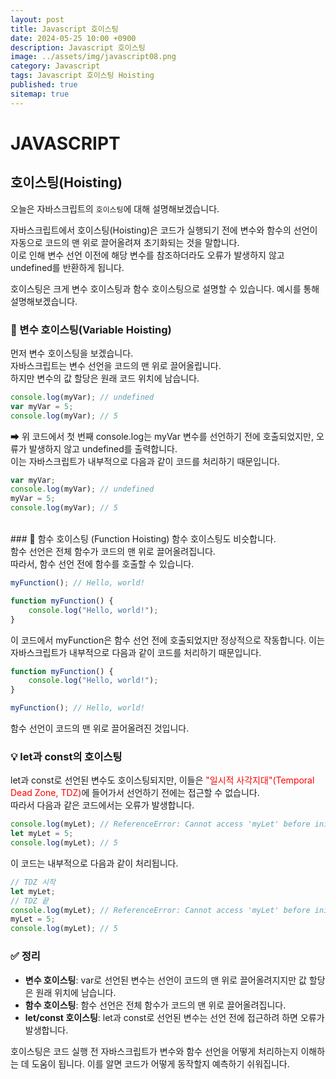 ```yaml
---
layout: post
title: Javascript 호이스팅
date: 2024-05-25 10:00 +0900
description: Javascript 호이스팅
image: ../assets/img/javascript08.png
category: Javascript
tags: Javascript 호이스팅 Hoisting
published: true
sitemap: true
---
```


# JAVASCRIPT

## 호이스팅(Hoisting)
오늘은 자바스크립트의 `호이스팅`에 대해 설명해보겠습니다.

자바스크립트에서 호이스팅(Hoisting)은 코드가 실행되기 전에 변수와 함수의 선언이 자동으로 코드의 맨 위로 끌어올려져 초기화되는 것을 말합니다.<br>
이로 인해 변수 선언 이전에 해당 변수를 참조하더라도 오류가 발생하지 않고 undefined를 반환하게 됩니다. <br>

호이스팅은 크게 변수 호이스팅과 함수 호이스팅으로 설명할 수 있습니다.
예시를 통해 설명해보겠습니다.<br>

### 📁 변수 호이스팅(Variable Hoisting)
먼저 변수 호이스팅을 보겠습니다.<br>
자바스크립트는 변수 선언을 코드의 맨 위로 끌어올립니다.<br>
하지만 변수의 값 할당은 원래 코드 위치에 남습니다.<br>

````javascript
console.log(myVar); // undefined
var myVar = 5;
console.log(myVar); // 5
````
➡ 위 코드에서 첫 번째 console.log는 myVar 변수를 선언하기 전에 호출되었지만, 오류가 발생하지 않고 undefined를 출력합니다.<br>
이는 자바스크립트가 내부적으로 다음과 같이 코드를 처리하기 때문입니다.

````javascript
var myVar;
console.log(myVar); // undefined
myVar = 5;
console.log(myVar); // 5
````
<br>
### 📁 함수 호이스팅 (Function Hoisting)
함수 호이스팅도 비슷합니다.<br>
함수 선언은 전체 함수가 코드의 맨 위로 끌어올려집니다.<br>
따라서, 함수 선언 전에 함수를 호출할 수 있습니다.

````javascript
myFunction(); // Hello, world!

function myFunction() {
    console.log("Hello, world!");
}
````
이 코드에서 myFunction은 함수 선언 전에 호출되었지만 정상적으로 작동합니다. 이는 자바스크립트가 내부적으로 다음과 같이 코드를 처리하기 때문입니다.

````javascript
function myFunction() {
    console.log("Hello, world!");
}

myFunction(); // Hello, world!
````
함수 선언이 코드의 맨 위로 끌어올려진 것입니다.
<br>
### 💡 let과 const의 호이스팅
let과 const로 선언된 변수도 호이스팅되지만, 이들은 <span style="color:red">"일시적 사각지대"(Temporal Dead Zone, TDZ)</span>에 들어가서 선언하기 전에는 접근할 수 없습니다.<br>
따라서 다음과 같은 코드에서는 오류가 발생합니다.

````javascript
console.log(myLet); // ReferenceError: Cannot access 'myLet' before initialization
let myLet = 5;
console.log(myLet); // 5
````
이 코드는 내부적으로 다음과 같이 처리됩니다.

````javascript
// TDZ 시작
let myLet;
// TDZ 끝
console.log(myLet); // ReferenceError: Cannot access 'myLet' before initialization
myLet = 5;
console.log(myLet); // 5
````

### ✅ 정리
- <b>변수 호이스팅</b>: var로 선언된 변수는 선언이 코드의 맨 위로 끌어올려지지만 값 할당은 원래 위치에 남습니다.
- <b>함수 호이스팅</b>: 함수 선언은 전체 함수가 코드의 맨 위로 끌어올려집니다.
- <b>let/const 호이스팅</b>: let과 const로 선언된 변수는 선언 전에 접근하려 하면 오류가 발생합니다.

호이스팅은 코드 실행 전 자바스크립트가 변수와 함수 선언을 어떻게 처리하는지 이해하는 데 도움이 됩니다. 이를 알면 코드가 어떻게 동작할지 예측하기 쉬워집니다.